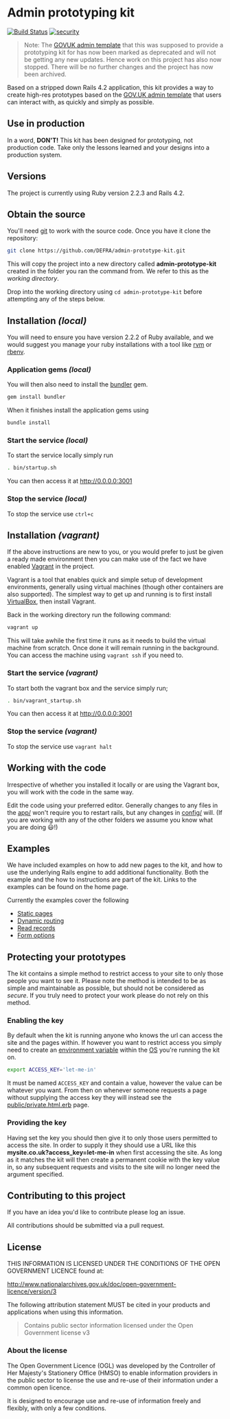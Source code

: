 # Admin prototyping kit

[![Build Status](https://travis-ci.org/DEFRA/admin-prototype-kit.svg)](https://travis-ci.org/DEFRA/admin-prototype-kit)
[![security](https://hakiri.io/github/DEFRA/admin-prototype-kit/master.svg)](https://hakiri.io/github/DEFRA/admin-prototype-kit/master)

> Note: The [GOVUK admin template](https://github.com/alphagov/govuk_admin_template) that this was supposed to provide a prototyping kit for has now been marked as deprecated and will not be getting any new updates. Hence work on this project has also now stopped. There will be no further changes and the project has now been archived.

Based on a stripped down Rails 4.2 application, this kit provides a way to create high-res prototypes based on the [GOV.UK admin template](https://github.com/alphagov/govuk_admin_template) that users can interact with, as quickly and simply as possible.

## Use in production

In a word, **DON'T!** This kit has been designed for prototyping, not production code. Take only the lessons learned and your designs into a production system.

## Versions

The project is currently using Ruby version 2.2.3 and Rails 4.2.

## Obtain the source

You'll need [git](https://git-scm.com/) to work with the source code. Once you have it clone the repository:

```bash
git clone https://github.com/DEFRA/admin-prototype-kit.git
```

This will copy the project into a new directory called **admin-prototype-kit** created in the folder you ran the command from. We refer to this as the *working directory*.

Drop into the working directory using `cd admin-prototype-kit` before attempting any of the steps below.

## Installation *(local)*

You will need to ensure you have version 2.2.2 of Ruby available, and we would suggest you manage your ruby installations with a tool like [rvm](https://rvm.io/) or [rbenv](https://github.com/sstephenson/rbenv).

### Application gems *(local)*

You will then also need to install the [bundler](http://bundler.io/) gem.

```bash
gem install bundler
```

When it finishes install the application gems using

```bash
bundle install
```

### Start the service *(local)*

To start the service locally simply run

```bash
. bin/startup.sh
```

You can then access it at http://0.0.0.0:3001

### Stop the service *(local)*

To stop the service use `ctrl+c`

## Installation *(vagrant)*

If the above instructions are new to you, or you would prefer to just be given a ready made environment then you can make use of the fact we have enabled [Vagrant](https://www.vagrantup.com/) in the project.

Vagrant is a tool that enables quick and simple setup of development environments, generally using virtual machines (though other containers are also supported). The simplest way to get up and running is to first install [VirtualBox](https://www.virtualbox.org/), then install Vagrant.

Back in the working directory run the following command:

```bash
vagrant up
```

This will take awhile the first time it runs as it needs to build the virtual machine from scratch. Once done it will remain running in the background. You can access the machine using `vagrant ssh` if you need to.

### Start the service *(vagrant)*

To start both the vagrant box and the service simply run;

```bash
. bin/vagrant_startup.sh
```

You can then access it at http://0.0.0.0:3001

### Stop the service *(vagrant)*

To stop the service use `vagrant halt`

## Working with the code

Irrespective of whether you installed it locally or are using the Vagrant box, you will work with the code in the same way.

Edit the code using your preferred editor. Generally changes to any files in the [app/](https://github.com/DEFRA/admin-prototype-kit/tree/master/app) won't require you to restart rails, but any changes in [config/](https://github.com/DEFRA/admin-prototype-kit/tree/master/config) will. (If you are working with any of the other folders we assume you know what you are doing :smiley:!)

## Examples

We have included examples on how to add new pages to the kit, and how to use the underlying Rails engine to add additional functionality. Both the example and the how to instructions are part of the kit. Links to the examples can be found on the home page.

Currently the examples cover the following

- [Static pages](https://github.com/DEFRA/admin-prototype-kit/blob/master/app/views/pages/example1/static.html.erb)
- [Dynamic routing](https://github.com/DEFRA/admin-prototype-kit/blob/master/app/views/pages/example2/dynamic_routing.html.erb)
- [Read records](https://github.com/DEFRA/admin-prototype-kit/blob/master/app/views/pages/example3/read_record.html.erb)
- [Form options](https://github.com/DEFRA/admin-prototype-kit/blob/master/app/views/pages/example4/forms.html.erb)

## Protecting your prototypes

The kit contains a simple method to restrict access to your site to only those people you want to see it. Please note the method is intended to be as simple and maintainable as possible, but should not be considered as *secure*. If you truly need to protect your work please do not rely on this method.

### Enabling the key

By default when the kit is running anyone who knows the url can access the site and the pages within. If however you want to restrict access you simply need to create an [environment variable](https://en.wikipedia.org/wiki/Environment_variable) within the [OS](https://en.wikipedia.org/wiki/Operating_system) you're running the kit on.

```bash
export ACCESS_KEY='let-me-in'
```

It must be named `ACCESS_KEY` and contain a value, however the value can be whatever you want. From then on whenever someone requests a page without supplying the access key they will instead see the [public/private.html.erb](https://github.com/DEFRA/admin-prototype-kit/tree/master/public) page.

### Providing the key

Having set the key you should then give it to only those users permitted to access the site. In order to supply it they should use a URL like this **mysite.co.uk?access_key=let-me-in** when first accessing the site. As long as it matches the kit will then create a permanent cookie with the key value in, so any subsequent requests and visits to the site will no longer need the argument specified.

## Contributing to this project

If you have an idea you'd like to contribute please log an issue.

All contributions should be submitted via a pull request.

## License

THIS INFORMATION IS LICENSED UNDER THE CONDITIONS OF THE OPEN GOVERNMENT LICENCE found at:

http://www.nationalarchives.gov.uk/doc/open-government-licence/version/3

The following attribution statement MUST be cited in your products and applications when using this information.

>Contains public sector information licensed under the Open Government license v3

### About the license

The Open Government Licence (OGL) was developed by the Controller of Her Majesty's Stationery Office (HMSO) to enable information providers in the public sector to license the use and re-use of their information under a common open licence.

It is designed to encourage use and re-use of information freely and flexibly, with only a few conditions.
